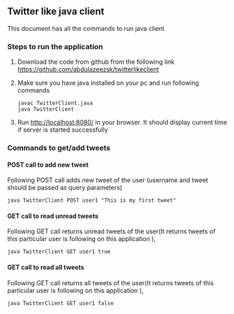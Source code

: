 
## Twitter like java client

This document has all the commands to run java client


### Steps to run the application

1. Download the code from github from the following link <https://github.com/abdulazeezsk/twitterlikeclient>
2. Make sure you have java installed on your pc and run following commands

    ```
    javac TwitterClient.java
    java TwitterClient
    
    ```
3. Run <http://localhost:8080/> in your browser. It should display current time if server is started successfully

### Commands to get/add tweets


#### POST call to add new tweet

Following POST call adds new tweet of the user (username and tweet should be passed as query parameters)

```
java TwitterClient POST user1 "This is my first tweet"

```

#### GET call to read unread tweets

Following GET call returns unread tweets of the user(It returns tweets of this particular user is following on this application ),

```
java TwitterClient GET user1 true

```


#### GET call to read all tweets

Following GET call returns all tweets of the user(It returns tweets of this particular user is following on this application ),

```
java TwitterClient GET user1 false

```